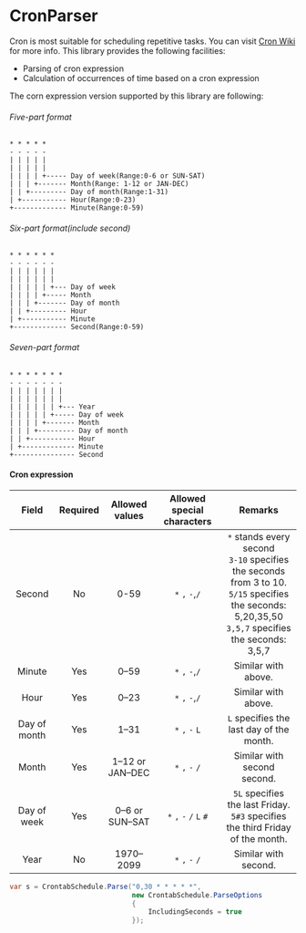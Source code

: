 # CronParser

Cron is most suitable for scheduling repetitive tasks. You can visit [Cron Wiki](https://en.wikipedia.org/wiki/Cron)  for more info.
This library provides the following facilities:

* Parsing of cron expression
* Calculation of occurrences of time based on a cron expression

The corn expression version supported by this library are following:

###### Five-part format

    * * * * *
    - - - - -
    | | | | |
    | | | | |
    | | | | +----- Day of week(Range:0-6 or SUN-SAT)
    | | | +------- Month(Range: 1-12 or JAN-DEC)
    | | +--------- Day of month(Range:1-31)
    | +----------- Hour(Range:0-23)
    +------------- Minute(Range:0-59)

###### Six-part format(include second)

    * * * * * *
    - - - - - -
    | | | | | |
    | | | | | |
    | | | | | +--- Day of week
    | | | | +----- Month
    | | | +------- Day of month
    | | +--------- Hour
    | +----------- Minute
    +------------- Second(Range:0-59)

###### Seven-part format

    * * * * * * *
    - - - - - - -
    | | | | | | |
    | | | | | | |
    | | | | | | +--- Year
    | | | | | +----- Day of week
    | | | | +------- Month
    | | | +--------- Day of month
    | | +----------- Hour
    | +------------- Minute
    +--------------- Second

#### Cron expression

|    Field     | Required | Allowed values  | Allowed special characters |                           Remarks                            |
| :----------: | :------: | :-------------: | :------------------------: | :----------------------------------------------------------: |
|    Second    |    No    |      0-59       |      `*` `,` `-`,`/`       | `*` stands every second <br>`3-10` specifies the seconds from 3 to 10.<br>`5/15` specifies the seconds: 5,20,35,50<br>`3,5,7` specifies the seconds: 3,5,7 |
|    Minute    |   Yes    |      0–59       |      `*` `,` `-`,`/`       |                     Similar with above.                      |
|     Hour     |   Yes    |      0–23       |      `*` `,` `-`,`/`       |                     Similar with above.                      |
| Day of month |   Yes    |      1–31       |      `*` `,` `-`  `L`      |           `L` specifies the last day of the month.           |
|    Month     |   Yes    | 1–12 or JAN–DEC |      `*` `,` `-` `/`       |                 Similar with second second.                  |
| Day of week  |   Yes    | 0–6 or SUN–SAT  |  `*` `,` `-`  `/` `L` `#`  | `5L` specifies the last Friday.<br> `5#3` specifies the third Friday of the month. |
|     Year     |    No    |    1970–2099    |      `*` `,` `-` `/`       |                     Similar with second.                     |



```csharp
var s = CrontabSchedule.Parse("0,30 * * * * *",
                              new CrontabSchedule.ParseOptions
                              {
                                  IncludingSeconds = true
                              });
```
